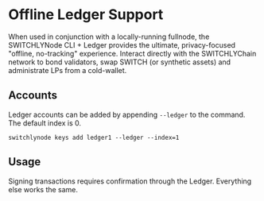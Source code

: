 # Offline Ledger Support

When used in conjunction with a locally-running fullnode, the SWITCHLYNode CLI + Ledger provides the ultimate, privacy-focused "offline, no-tracking" experience. Interact directly with the SWITCHLYChain network to bond validators, swap SWITCH (or synthetic assets) and administrate LPs from a cold-wallet.

## Accounts

Ledger accounts can be added by appending `--ledger` to the command. The default index is 0.

```text
switchlynode keys add ledger1 --ledger --index=1
```

## Usage

Signing transactions requires confirmation through the Ledger. Everything else works the same.
